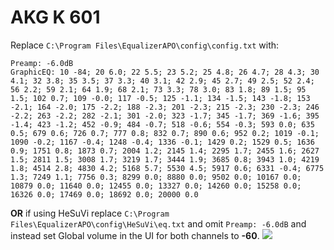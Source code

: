 # AKG K 601
Replace `C:\Program Files\EqualizerAPO\config\config.txt` with:
```
Preamp: -6.0dB
GraphicEQ: 10 -84; 20 6.0; 22 5.5; 23 5.2; 25 4.8; 26 4.7; 28 4.3; 30 4.1; 32 3.8; 35 3.5; 37 3.3; 40 3.1; 42 2.9; 45 2.7; 49 2.5; 52 2.4; 56 2.2; 59 2.1; 64 1.9; 68 2.1; 73 3.3; 78 3.0; 83 1.8; 89 1.5; 95 1.5; 102 0.7; 109 -0.0; 117 -0.5; 125 -1.1; 134 -1.5; 143 -1.8; 153 -2.1; 164 -2.0; 175 -2.2; 188 -2.3; 201 -2.3; 215 -2.3; 230 -2.3; 246 -2.2; 263 -2.2; 282 -2.1; 301 -2.0; 323 -1.7; 345 -1.7; 369 -1.6; 395 -1.4; 423 -1.2; 452 -0.9; 484 -0.7; 518 -0.6; 554 -0.3; 593 0.0; 635 0.5; 679 0.6; 726 0.7; 777 0.8; 832 0.7; 890 0.6; 952 0.2; 1019 -0.1; 1090 -0.2; 1167 -0.4; 1248 -0.4; 1336 -0.1; 1429 0.2; 1529 0.5; 1636 0.9; 1751 0.8; 1873 0.7; 2004 1.2; 2145 1.4; 2295 1.7; 2455 1.6; 2627 1.5; 2811 1.5; 3008 1.7; 3219 1.7; 3444 1.9; 3685 0.8; 3943 1.0; 4219 1.8; 4514 2.8; 4830 4.2; 5168 5.7; 5530 4.5; 5917 0.6; 6331 -0.4; 6775 1.3; 7249 1.1; 7756 0.3; 8299 0.0; 8880 0.0; 9502 0.0; 10167 0.0; 10879 0.0; 11640 0.0; 12455 0.0; 13327 0.0; 14260 0.0; 15258 0.0; 16326 0.0; 17469 0.0; 18692 0.0; 20000 0.0
```
**OR** if using HeSuVi replace `C:\Program Files\EqualizerAPO\config\HeSuVi\eq.txt` and omit `Preamp: -6.0dB` and instead set Global volume in the UI for both channels to **-60**.
![](https://raw.githubusercontent.com/jaakkopasanen/AutoEq/master/results/Headphone.com/headphoncecom/onear/AKG%20K%20601/AKG%20K%20601.png)